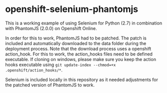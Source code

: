 # openshift-selenium-phantomjs
This is a working example of using Selenium for Python (2.7) in combination with PhantomJS (2.0.0) on Openshift Online.

In order for this to work, PhantomJS had to be patched. The patch is included and automatically downloaded to the data folder during the deployment process. Note that the download process uses a openshift action_hook. For this to work, the action_hooks files need to be defined executable. If cloning on windows, please make sure you keep the action hooks executable using `git update-index --chmod=+x .openshift/action_hooks/*`.

Selenium is included locally in this repository as it needed adjustments for the patched version of PhantomJS to work.
